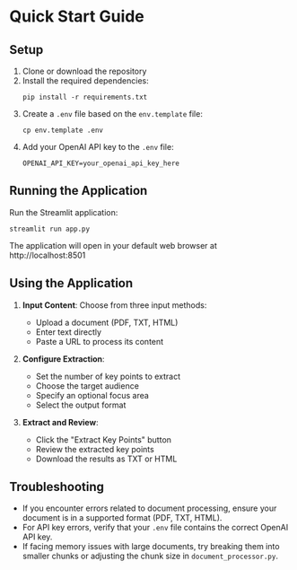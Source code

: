 # Quick Start Guide

## Setup

1. Clone or download the repository
2. Install the required dependencies:
   ```
   pip install -r requirements.txt
   ```
3. Create a `.env` file based on the `env.template` file:
   ```
   cp env.template .env
   ```
4. Add your OpenAI API key to the `.env` file:
   ```
   OPENAI_API_KEY=your_openai_api_key_here
   ```

## Running the Application

Run the Streamlit application:
```
streamlit run app.py
```

The application will open in your default web browser at http://localhost:8501

## Using the Application

1. **Input Content**: Choose from three input methods:
   - Upload a document (PDF, TXT, HTML)
   - Enter text directly
   - Paste a URL to process its content

2. **Configure Extraction**:
   - Set the number of key points to extract
   - Choose the target audience
   - Specify an optional focus area
   - Select the output format

3. **Extract and Review**:
   - Click the "Extract Key Points" button
   - Review the extracted key points
   - Download the results as TXT or HTML

## Troubleshooting

- If you encounter errors related to document processing, ensure your document is in a supported format (PDF, TXT, HTML).
- For API key errors, verify that your `.env` file contains the correct OpenAI API key.
- If facing memory issues with large documents, try breaking them into smaller chunks or adjusting the chunk size in `document_processor.py`. 